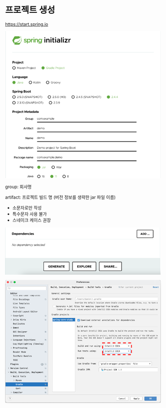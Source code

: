 # 프로젝트 생성



https://start.spring.io



![image-20210401230643062](assets/image-20210401230643062.png)

group: 회사명

artifact: 프로젝트 빌드 명 (버전 정보를 생략한 jar 파일 이름)

- 소문자로만 작성
- 특수문자 사용 불가
- 스네이크 케이스 권장

![image-20210401230915357](assets/image-20210401230915357.png)





![image-20210401231439777](assets/image-20210401231439777.png)

